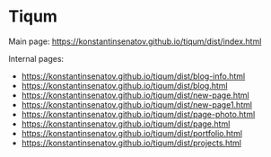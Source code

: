 # Tiqum
Main page: https://konstantinsenatov.github.io/tiqum/dist/index.html

Internal pages:
  - https://konstantinsenatov.github.io/tiqum/dist/blog-info.html
  - https://konstantinsenatov.github.io/tiqum/dist/blog.html
  - https://konstantinsenatov.github.io/tiqum/dist/new-page.html
  - https://konstantinsenatov.github.io/tiqum/dist/new-page1.html
  - https://konstantinsenatov.github.io/tiqum/dist/page-photo.html
  - https://konstantinsenatov.github.io/tiqum/dist/page.html
  - https://konstantinsenatov.github.io/tiqum/dist/portfolio.html
  - https://konstantinsenatov.github.io/tiqum/dist/projects.html

